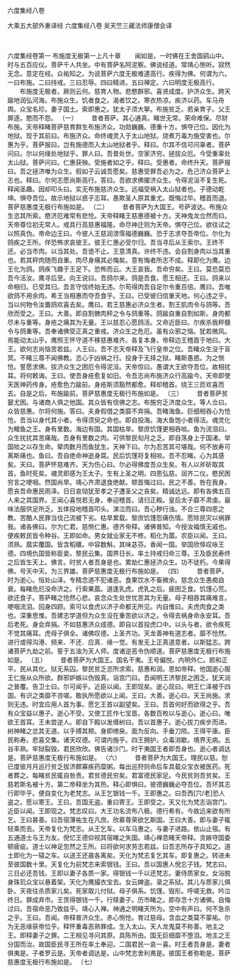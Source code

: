 <!-- { "loadSidebar": true } -->
六度集经八卷


大乘五大部外重译经
六度集经八卷
吴天竺三藏法师康僧会译


　　

六度集经卷第一
布施度无极第一上凡十章
　　闻如是。一时佛在王舍国鹞山中。时与五百应仪。菩萨千人共坐。中有菩萨名阿泥察。佛说经道。常靖心恻听。寂然无念。意定在经。众祐知之。为说菩萨六度无极难逮高行。疾得为佛。何谓为六。一曰布施。二曰持戒。三曰忍辱。四曰精进。五曰禅定。六曰明度无极高行。
　　布施度无极者。厥则云何。慈育人物。悲愍群邪。喜贤成度。护济众生。跨天踰地润弘河海。布施众生。饥者食之。渴者饮之。寒衣热凉。疾济以药。车马舟舆。众宝名珍。妻子国土。索即惠之。犹太子须大拏。布施贫乏。若亲育子。父王屏逐。愍而不怨。
（一）
　　昔者菩萨。其心通真。睹世无常。荣命难保。尽财布施。天帝释睹菩萨慈育群生布施济众。功勋巍巍。德重十方。惧夺己位。因化为地狱。现于其前曰。布施济众。命终魂灵入于太山地狱。烧煮万毒为施受害也。尔惠为乎。菩萨报曰。岂有施德而入太山地狱者乎。释曰。尔其不信可问辜者。菩萨问曰。尔以何缘处地狱乎。罪人曰。吾昔处世。空家济穷。拯拔众厄。今受重辜处太山狱。菩萨问曰。仁惠获殃。受施者如之乎。释曰。受惠者。命终升天。菩萨报曰。吾之拯济唯为众生。假如子云诚吾愿矣。慈惠受罪吾必为之。危己济众菩萨上志也。释曰。尔何志愿尚斯高行。答曰。吾欲求佛擢济众生。令得泥洹不复生死。释闻圣趣。因却叩头曰。实无布施慈济众生。远福受祸入太山狱者也。子德动乾坤。惧夺吾位。故示地狱以惑子志耳。愚欺圣人原其重尤。既悔过毕。稽首而退。菩萨慈惠度无极行布施如是。
（二）
　　昔者菩萨为大国王。号萨波达。布施众生恣其所索。愍济厄难常有悲怆。天帝释睹王慈惠德被十方。天神鬼龙佥然而曰。天帝尊位初无常人。戒具行高慈惠福隆。命尽神迁则为天帝。惧夺己位。欲往试之以照真伪。帝命边王曰。今彼人王慈润滂霈福德巍巍。恐于志求夺吾帝位。尔化为鸽疾之王所。佯恐怖求哀彼王。彼王仁惠必受尔归。吾当寻后从王索尔。王终不还。必当市肉。以当其处。吾诡不止。王意清真。许终不违。会自割身肉以当其重也。若其秤肉随而自重。肉尽身痛其必悔矣。意有悔者所志不成。释即化为鹰。边王化为鸽。鸽疾飞趣于王足下。恐怖而云。大王哀我。吾命穷矣。王曰。莫恐莫恐吾今活汝。鹰寻后至。向王说曰。吾鸽尔来。鸽是吾食。愿王相还。王曰。鸽来以命相归。已受其归。吾言守信终始无违。尔苟得肉吾自足尔令重百倍。鹰曰。吾唯欲鸽不用余肉。希王当相惠而夺吾食乎。王曰。已受彼归信重天地。何心违之乎。当以何物令汝置鸽欢喜去矣。鹰曰。若王慈惠必济众生者。割王肌肉令与鸽等。吾欣而受之。王曰。大善。即自割髀肉秤之令与鸽重等。鸽踰自重自割如斯。身肉都尽未与重等。身疮之痛其为无量。王以慈忍心愿鸽活。又命近臣曰。尔疾杀我秤髓令与鸽重等。吾奉诸佛受正真之重戒。济众生之危厄。虽有众邪之恼。犹若微风。焉能动太山乎。鹰照王怀守道不移慈惠难齐。各复本身。帝释边王稽首于地曰。大王。欲何志尚恼苦若兹。人王曰。吾不志天帝释及飞行皇帝之位。吾睹众生没于盲冥。不睹三尊不闻佛教。恣心于凶祸之行。投身于无择之狱。睹斯愚惑。为之恻怆。誓愿求佛。拔济众生之困厄令得泥洹。天帝惊曰。愚谓大王欲夺吾位。故相扰耳。将何敕诲。王曰。使吾身疮愈复如旧。令吾志尚布施济众行高踰今。天帝即使天医神药传身。疮愈色力踰前。身疮斯须豁然都愈。释却稽首。绕王三匝欢喜而去。自是之后。布施踰前。菩萨慈惠度无极行布施如是。
（三）
　　昔者菩萨贫窭尤困。与诸商人俱之他国。其众皆有信佛之志。布施穷乏济度众生。等人佥曰。众皆慈惠。尔将何施。答曰。夫身假借之类靡不弃捐。吾睹海鱼。巨细相吞心为怆怆。吾当以身代其小者。令得须臾之命也。即自投海。海大鱼饱小者得活。魂灵化为鳣鱼之王。身有里数。海边有国。其国枯旱。黎庶饥馑更相吞啖。鱼为流泪曰。众生扰扰其苦痛哉。吾身有里数之肉。可供黎民旬月之乏。即自荡身上于国渚。举国啖之以存生命。辇肉数月而鱼犹生。天神下曰。尔为忍苦其可堪哉。何不放寿可离斯痛也。鱼曰。吾自绝命神逝身腐。民后饥馑将复相啖。吾不忍睹。心为其感矣。天曰。菩萨怀慈难齐。天为伤心曰。尔必得佛度吾众生矣。有人以斧斫取其首。鱼时死矣。魂灵即感为王太子。生有上圣之明。四恩弘慈。润齐二仪。愍民困穷言之哽咽。然国尚旱。靖心齐肃退食绝献。顿首悔过曰。民之不善。咎在我身。愿丧吾命惠民雨泽。日日哀恸犹至孝之子遭圣父之丧矣。精诚达远。即有各佛五百人来之其国界。王闻心喜悦若无身。奉迎稽首。请归正殿。皇后太子靡不肃虔。最味法服供足所乏。五体投地稽首叩头。涕泣而曰。吾心秽行浊。不合三尊四恩之教。苦酷人民罪当伐己流被下劣。枯旱累载。黎庶饥馑怨痛伤情。愿除民灾以祸罪我。诸各佛曰。尔为仁君。慈恻仁惠。德齐帝释。诸佛普知。今授汝福慎无戚也。便疾敕民皆令种谷。王即如命。男女就业家无不修。稻化为蓏。农臣以闻。王曰。须熟。蓏实覆国。皆含稻穬。中容数斛。其味苾芬。香闻一国。举国欣怿叹咏王德。四境仇国皆称臣妾。黎民云集。国界日长。率土持戒归命三尊。王及臣民寿终之后皆生天上。佛言。时贫人者吾身是也。累劫仁惠拯济众生。功不徒朽。今果得佛。号天中天。为三界雄。菩萨慈惠度无极行布施如是。
（四）
　　昔者菩萨。时为逝心。恒处山泽。专精念道不犯诸恶。食果饮水不畜微余。慈念众生愚痴自衰。每睹危厄没命济之。行索果蓏。道逢乳虎。虎乳之后。疲困乏食。饥馑心荒。欲还食子。菩萨睹之怆然心悲。哀念众生处世忧苦其为无量。母子相吞其痛难言。哽咽流泪。回身四顾。索可以食虎以济子命都无所见。内自惟曰。夫虎肉食之类也。深重思惟。吾建志学道但为众生没在重苦欲以济之。令得去祸身命永安耳。吾后老死。身会弃捐。不如慈惠济众成德。即自以首投虎口中。以头与者。欲令疾死不觉其痛耳。虎母子俱全。诸佛叹德。上圣齐功。天龙善神有道志者。靡不怆然。进行或得沟港、频来、不还．应真．缘一觉。有发无上正真道意者。以斯猛志。跨诸菩萨九劫之前。誓于五浊为天人师。度诸逆恶令伪顺道。菩萨慈惠度无极行布施如是。
（五）
　　昔者菩萨为大国王。国名干夷。王号偏悦。内明外仁。颜和正平。民从其化。狱无系囚。黎民贫乏恣所求索。慈惠和润。恩如帝释。他国逝心服王仁施从众所欲。群邪妒嫉以伪毁真。诣宫门曰。吾闻明王济黎民之困乏。犹天润之普覆。告卫士曰。尔可闻乎。近臣以闻。王即现矣。逝心现曰。明王仁泽被于四国。有识之类靡不咨嗟。敢执所愿欲以上闻。王曰。大善。逝心曰。天王尚施。求则无违。时宜应用人首为事。愿乞王首以副望矣。王曰。吾首何好而欲得之乎。吾有众宝益以惠子。逝心不受。又使工匠作七宝首。各数百枚以与逝心。逝心曰。唯欲王首耳。王未尝逆人。即自下殿以发缠树曰。吾以首惠子。逝心拔刀疾步而进。树神睹之忿其无道。以手搏其颊。身即缭戾。面为反向。手垂刀陨。王得平康。臣民称寿。悲喜交集。诸天叹德。可谓内施乎。四王拥护。众毒消歇。境界无病。五谷丰熟。牢狱裂毁。君民欣欣。佛告诸沙门。时干夷国王者即吾身也。逝心者调达是。菩萨慈惠度无极行布施如是。
（六）
　　昔者菩萨为大国王。理民以慈。恕已度彼月月巡行贫乏拔济鳏寡疾药糜粥。每出巡狩则命后车具载众宝衣被医药。死者葬之。每睹贫民辄自咎责。君贫德民穷矣。君富德民家足。今民贫则吾贫矣。王慈若斯名被十方。第二帝释坐为其热。释心即惧曰。彼德巍巍必夺吾位。吾坏其志行即毕乎。便自变化为老梵志。从王乞银钱一千。王即惠之。曰吾西[穴/老]恐人盗之。愿以寄王。王曰。吾国无盗。重曰寄王。王即受之。天又化为梵志诣宫门。近臣以闻。王即现之。梵志叹曰。大王功名流布八极。德行希有。今故远来欲有所乞。王曰甚善。曰吾宿薄祐生在凡庶。欣慕尊荣欲乞斯国。王曰大善。即与妻子辄轻乘而去。天帝复化为梵志。从王乞车。以车马惠之。与妻子进路。依山止宿。有五通道士与王为友。侻忆王德仰视其宿睹之失国。靖心禅息睹天帝释。贪嫉夺国委顿疲疵。道士以神足忽然之王所。曰将欲何求劳志若兹。曰吾志所存子具知之。道士即化为一辕之车。以送王还晨各离矣。天化为梵志复乞其车。即复惠之。转进未至彼国数十里。天复化为前梵志来索银钱。王曰。吾以国惠人侻忘子钱。梵志曰。三日必还吾钱。王即以妻子各质一家。得银钱一千以还梵志。妻侍质家女。女浴脱身珠玑众宝以悬着架。天化为鹰撮衣宝去。女云婢盗。录之系狱。其儿与质家儿俱卧。天夜往杀质家儿矣。死家取儿付狱。母子俱系。饥馑。毁形。呼嗟无救。吟泣终日。罪成弃市。王赁得银钱一千。行赎妻子。历市睹之。即存念十方诸佛。自悔过曰。吾宿命恶乃致兹乎。靖心入禅。神通之明睹天所为。空中有声曰。何不急杀之乎。王曰。吾闻。帝释普济众生。赤心恻怆。育过慈母。含血之类莫不蒙祐。尔为无恶缘获帝位乎。释怀重毒恶熟罪成。生入太山。天人龙鬼莫不称善。地主之王。即释妻子之罪。二王相见寻问其原。具陈所由。国无巨细靡不堕泪。地主之王分国而治。故国臣民寻王所在率土奉迎。二国君民一哀一喜。时王者吾身是。妻者俱夷是。子者罗云是。天帝者调达是。山中梵志舍利弗是。彼国王者弥勒是。菩萨慈惠度无极行布施如是。
（七）
